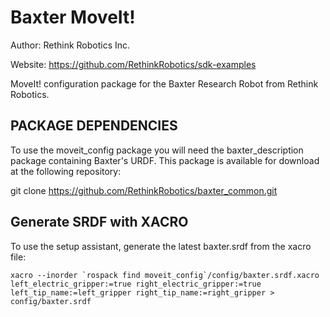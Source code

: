 # Baxter MoveIt!
Author: Rethink Robotics Inc.

Website: https://github.com/RethinkRobotics/sdk-examples

MoveIt! configuration package for the Baxter Research Robot from Rethink Robotics.

## PACKAGE DEPENDENCIES
To use the moveit_config package you will need the baxter_description package containing Baxter's URDF. This package is available for download at the following repository:

   git clone https://github.com/RethinkRobotics/baxter_common.git

## Generate SRDF with XACRO

To use the setup assistant, generate the latest baxter.srdf from the xacro file:

    xacro --inorder `rospack find moveit_config`/config/baxter.srdf.xacro left_electric_gripper:=true right_electric_gripper:=true left_tip_name:=left_gripper right_tip_name:=right_gripper > config/baxter.srdf
